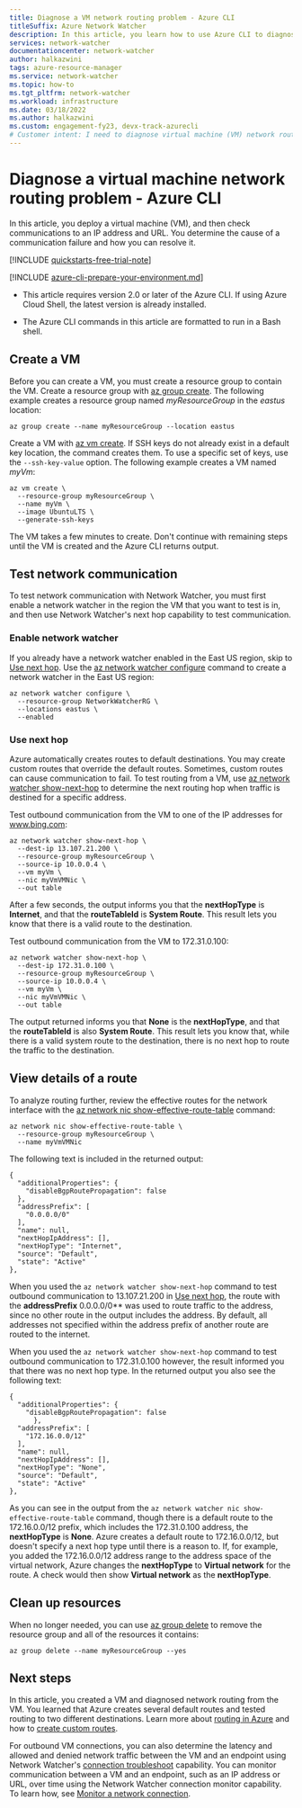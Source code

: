 ```yaml
---
title: Diagnose a VM network routing problem - Azure CLI
titleSuffix: Azure Network Watcher
description: In this article, you learn how to use Azure CLI to diagnose a virtual machine network routing problem using the next hop capability of Azure Network Watcher.
services: network-watcher
documentationcenter: network-watcher
author: halkazwini
tags: azure-resource-manager
ms.service: network-watcher
ms.topic: how-to
ms.tgt_pltfrm: network-watcher
ms.workload: infrastructure
ms.date: 03/18/2022
ms.author: halkazwini
ms.custom: engagement-fy23, devx-track-azurecli
# Customer intent: I need to diagnose virtual machine (VM) network routing problem that prevents communication to different destinations.
---
```


# Diagnose a virtual machine network routing problem - Azure CLI

In this article, you deploy a virtual machine (VM), and then check communications to an IP address and URL. You determine the cause of a communication failure and how you can resolve it.

[!INCLUDE [quickstarts-free-trial-note](../../includes/quickstarts-free-trial-note.md)]

[!INCLUDE [azure-cli-prepare-your-environment.md](~/articles/reusable-content/azure-cli/azure-cli-prepare-your-environment.md)]

- This article requires version 2.0 or later of the Azure CLI. If using Azure Cloud Shell, the latest version is already installed. 

- The Azure CLI commands in this article are formatted to run in a Bash shell.

## Create a VM

Before you can create a VM, you must create a resource group to contain the VM. Create a resource group with [az group create](/cli/azure/group#az-group-create). The following example creates a resource group named *myResourceGroup* in the *eastus* location:

```azurecli-interactive
az group create --name myResourceGroup --location eastus
```

Create a VM with [az vm create](/cli/azure/vm#az-vm-create). If SSH keys do not already exist in a default key location, the command creates them. To use a specific set of keys, use the `--ssh-key-value` option. The following example creates a VM named *myVm*:

```azurecli-interactive
az vm create \
  --resource-group myResourceGroup \
  --name myVm \
  --image UbuntuLTS \
  --generate-ssh-keys
```

The VM takes a few minutes to create. Don't continue with remaining steps until the VM is created and the Azure CLI returns output.

## Test network communication

To test network communication with Network Watcher, you must first enable a network watcher in the region the VM that you want to test is in, and then use Network Watcher's next hop capability to test communication.

### Enable network watcher

If you already have a network watcher enabled in the East US region, skip to [Use next hop](#use-next-hop). Use the [az network watcher configure](/cli/azure/network/watcher#az-network-watcher-configure) command to create a network watcher in the East US region:

```azurecli-interactive
az network watcher configure \
  --resource-group NetworkWatcherRG \
  --locations eastus \
  --enabled
```

### Use next hop

Azure automatically creates routes to default destinations. You may create custom routes that override the default routes. Sometimes, custom routes can cause communication to fail. To test routing from a VM, use [az network watcher show-next-hop](/cli/azure/network/watcher#az-network-watcher-show-next-hop) to determine the next routing hop when traffic is destined for a specific address.

Test outbound communication from the VM to one of the IP addresses for www.bing.com:

```azurecli-interactive
az network watcher show-next-hop \
  --dest-ip 13.107.21.200 \
  --resource-group myResourceGroup \
  --source-ip 10.0.0.4 \
  --vm myVm \
  --nic myVmVMNic \
  --out table
```

After a few seconds, the output informs you that the **nextHopType** is **Internet**, and that the **routeTableId** is **System Route**. This result lets you know that there is a valid route to the destination.

Test outbound communication from the VM to 172.31.0.100:

```azurecli-interactive
az network watcher show-next-hop \
  --dest-ip 172.31.0.100 \
  --resource-group myResourceGroup \
  --source-ip 10.0.0.4 \
  --vm myVm \
  --nic myVmVMNic \
  --out table
```

The output returned informs you that **None** is the **nextHopType**, and that the **routeTableId** is also **System Route**. This result lets you know that, while there is a valid system route to the destination, there is no next hop to route the traffic to the destination.

## View details of a route

To analyze routing further, review the effective routes for the network interface with the [az network nic show-effective-route-table](/cli/azure/network/nic#az-network-nic-show-effective-route-table) command:

```azurecli-interactive
az network nic show-effective-route-table \
  --resource-group myResourceGroup \
  --name myVmVMNic
```

The following text is included in the returned output:

```console
{
  "additionalProperties": {
    "disableBgpRoutePropagation": false
  },
  "addressPrefix": [
    "0.0.0.0/0"
  ],
  "name": null,
  "nextHopIpAddress": [],
  "nextHopType": "Internet",
  "source": "Default",
  "state": "Active"
},
```

When you used the `az network watcher show-next-hop` command to test outbound communication to 13.107.21.200 in [Use next hop](#use-next-hop), the route with the **addressPrefix** 0.0.0.0/0** was used to route traffic to the address, since no other route in the output includes the address. By default, all addresses not specified within the address prefix of another route are routed to the internet.

When you used the `az network watcher show-next-hop` command to test outbound communication to 172.31.0.100 however, the result informed you that there was no next hop type. In the returned output you also see the following text:

```console
{
  "additionalProperties": {
    "disableBgpRoutePropagation": false
      },
  "addressPrefix": [
    "172.16.0.0/12"
  ],
  "name": null,
  "nextHopIpAddress": [],
  "nextHopType": "None",
  "source": "Default",
  "state": "Active"
},
```

As you can see in the output from the `az network watcher nic show-effective-route-table` command, though there is a default route to the 172.16.0.0/12 prefix, which includes the 172.31.0.100 address, the **nextHopType** is **None**. Azure creates a default route to 172.16.0.0/12, but doesn't specify a next hop type until there is a reason to. If, for example, you added the 172.16.0.0/12 address range to the address space of the virtual network, Azure changes the **nextHopType** to **Virtual network** for the route. A check would then show **Virtual network** as the **nextHopType**.

## Clean up resources

When no longer needed, you can use [az group delete](/cli/azure/group#az-group-delete) to remove the resource group and all of the resources it contains:

```azurecli-interactive
az group delete --name myResourceGroup --yes
```

## Next steps

In this article, you created a VM and diagnosed network routing from the VM. You learned that Azure creates several default routes and tested routing to two different destinations. Learn more about [routing in Azure](../virtual-network/virtual-networks-udr-overview.md?toc=%2fazure%2fnetwork-watcher%2ftoc.json) and how to [create custom routes](../virtual-network/manage-route-table.md?toc=%2fazure%2fnetwork-watcher%2ftoc.json#create-a-route).

For outbound VM connections, you can also determine the latency and allowed and denied network traffic between the VM and an endpoint using Network Watcher's [connection troubleshoot](network-watcher-connectivity-cli.md) capability. You can monitor communication between a VM and an endpoint, such as an IP address or URL, over time using the Network Watcher connection monitor capability. To learn how, see [Monitor a network connection](connection-monitor.md).
